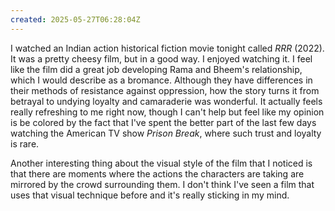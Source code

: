```yaml
---
created: 2025-05-27T06:28:04Z
---
```


I watched an Indian action historical fiction movie tonight called _RRR_ (2022). It was a pretty cheesy film, but in a good way. I enjoyed watching it. I feel like the film did a great job developing Rama and Bheem's relationship, which I would describe as a bromance. Although they have differences in their methods of resistance against oppression, how the story turns it from betrayal to undying loyalty and camaraderie was wonderful. It actually feels really refreshing to me right now, though I can't help but feel like my opinion is be colored by the fact that I've spent the better part of the last few days watching the American TV show _Prison Break_, where such trust and loyalty is rare.

Another interesting thing about the visual style of the film that I noticed is that there are moments where the actions the characters are taking are mirrored by the crowd surrounding them. I don't think I've seen a film that uses that visual technique before and it's really sticking in my mind.
